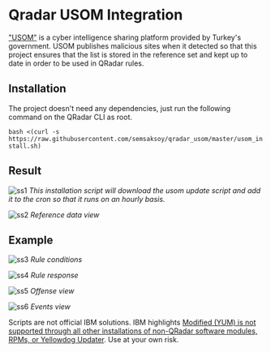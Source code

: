 # Qradar USOM Integration

["USOM"](https://www.usom.gov.tr/) is a cyber intelligence sharing platform provided by Turkey's government. USOM publishes malicious sites when it detected so that  this  project ensures that the list is stored in the reference set and kept up to date in order to be used in QRadar rules.


## Installation

The project doesn't need any dependencies, just run the following command on the QRadar CLI as root.

`bash <(curl -s https://raw.githubusercontent.com/semsaksoy/qradar_usom/master/usom_install.sh)`

## Result
![ss1](https://user-images.githubusercontent.com/1064270/54871931-338ca300-4dcd-11e9-8a27-7eb794068f23.png)
*This installation script will download the usom update script and add it to the cron so that it runs on an hourly basis.*

![ss2](https://user-images.githubusercontent.com/1064270/54871933-3ab3b100-4dcd-11e9-872d-4b41505b9649.png)
*Reference data view*

## Example
![ss3](https://user-images.githubusercontent.com/1064270/54871937-4ef7ae00-4dcd-11e9-97a1-2ae65382e63e.png)
*Rule conditions*

![ss4](https://user-images.githubusercontent.com/1064270/54871940-5323cb80-4dcd-11e9-9620-5eb4bfa73789.png)
*Rule response*

![ss5](https://user-images.githubusercontent.com/1064270/54871942-5a4ad980-4dcd-11e9-8ad5-74de31e06c45.png)
*Offense view*

![ss6](https://user-images.githubusercontent.com/1064270/54871943-5d45ca00-4dcd-11e9-8147-f19ebcef8742.png)
*Events view*


Scripts are not official IBM solutions. IBM highlights [Modified (YUM) is not supported through all other installations of non-QRadar software modules, RPMs, or Yellowdog Updater](https://www-01.ibm.com/support/docview.wss?uid=swg21991208). Use at your own risk.

